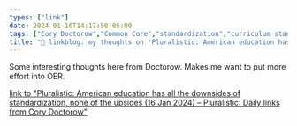 ```yaml
---
types: ["link"]
date: 2024-01-16T14:17:50-05:00
tags: ["Cory Doctorow","Common Core","standardization","curriculum standards","OER"]
title: "🔗 linkblog: my thoughts on 'Pluralistic: American education has all the downsides of standardization, none of the upsides (16 Jan 2024) – Pluralistic: Daily links from Cory Doctorow'"
---
```

Some interesting thoughts here from Doctorow. Makes me want to put more effort into OER.

[link to "Pluralistic: American education has all the downsides of standardization, none of the upsides (16 Jan 2024) – Pluralistic: Daily links from Cory Doctorow"](https://pluralistic.net/2024/01/16/flexibility-in-the-margins/)
